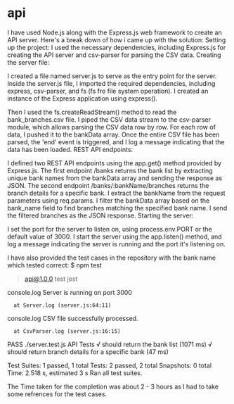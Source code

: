 # api
I have used Node.js along with the Express.js web framework to create an API server. Here's a break down of how i came up with the solution:
Setting up the project:
I used the necessary dependencies, including Express.js for creating the API server and csv-parser for parsing the CSV data.
Creating the server file:

I created a file named server.js to serve as the entry point for the server.
Inside the server.js file, I imported the required dependencies, including express, csv-parser, and fs (fs fro file system operation).
I created an instance of the Express application using express().

Then I used the fs.createReadStream() method to read the bank_branches.csv file.
I piped the CSV data stream to the csv-parser module, which allows parsing the CSV data row by row.
For each row of data, I pushed it to the bankData array.
Once the entire CSV file has been parsed, the 'end' event is triggered, and I log a message indicating that the data has been loaded.
REST API endpoints:

I defined two REST API endpoints using the app.get() method provided by Express.js.
The first endpoint /banks returns the bank list by extracting unique bank names from the bankData array and sending the response as JSON.
The second endpoint /banks/:bankName/branches returns the branch details for a specific bank.
I extract the bankName from the request parameters using req.params.
I filter the bankData array based on the bank_name field to find branches matching the specified bank name.
I send the filtered branches as the JSON response.
Starting the server:

I set the port for the server to listen on, using process.env.PORT or the default value of 3000.
I start the server using the app.listen() method, and log a message indicating the server is running and the port it's listening on.

I have also provided the test cases in the repository with the bank name which tested correct:
$ npm test

> api@1.0.0 test
> jest

  console.log
    Server is running on port 3000

      at Server.log (server.js:64:11)

  console.log
    CSV file successfully processed.

      at CsvParser.log (server.js:16:15)

 PASS  ./server.test.js
  API Tests
    √ should return the bank list (1071 ms)
    √ should return branch details for a specific bank (47 ms)

Test Suites: 1 passed, 1 total
Tests:       2 passed, 2 total
Snapshots:   0 total
Time:        2.518 s, estimated 3 s
Ran all test suites.


The Time taken for the completion was about 2 - 3 hours as I had to take some refrences for the test cases.
